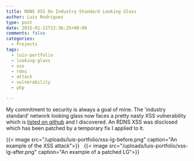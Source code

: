 ```yaml
---
title: RDNS XSS On Industry Standard Looking Glass
author: Luis Rodriguez
type: post
date: 2015-01-21T22:36:25+00:00
comments: false
categories:
  - Projects
tags:
  - luis-portfolio
  - looking-glass
  - xss
  - rdns
  - attack
  - vulnerability
  - php

---
```

My commitment to security is always a goal of mine. The 'industry standard' network looking glass now faces a pretty nasty XSS vulnerability which is [listed on github](https://github.com/telephone/LookingGlass/tree/4367733198698c4d314c51731e0b480b7d0383b3) and I discovered. An RDNS XSS was disclosed which has been patched by a temporary fix I applied to it. 

<!--more-->

{{< image src="/uploads/luis-portfolio/xss-lg-before.png" caption="An example of the XSS attack">}}
&nbsp;
{{< image src="/uploads/luis-portfolio/xss-lg-after.png" caption="An example of a patched LG">}}